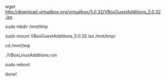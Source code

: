wget http://download.virtualbox.org/virtualbox/5.0.32/VBoxGuestAdditions_5.0.32.iso

sudo mkdir /mnt/tmp

sudo mount VBoxGuestAdditions_5.0.32.iso /mnt/tmp/

cd /mnt/tmp

./VBoxLinuxAdditions.run

sudo reboot

done!

